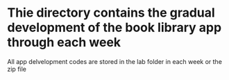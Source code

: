 # Thie directory contains the gradual development of the book library app through each week

All app delvelopment codes are stored in the lab folder in each week or the zip file
